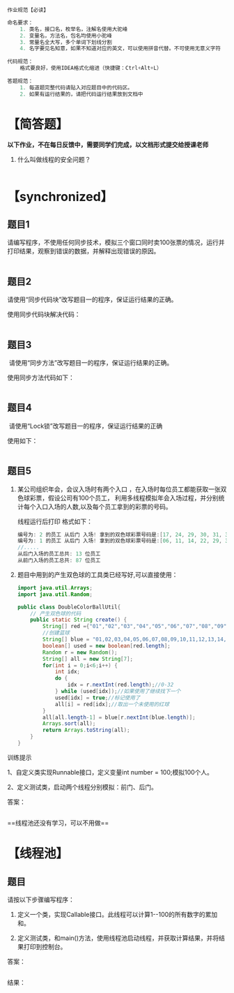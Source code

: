 ```java
作业规范【必读】

命名要求：
	1. 类名，接口名，枚举名，注解名使用大驼峰
	2. 变量名，方法名，包名均使用小驼峰
	3. 常量名全大写，多个单词下划线分割
	4. 名字要见名知意，如果不知道对应的英文，可以使用拼音代替。不可使用无意义字符
  
代码规范：
	格式要良好，使用IDEA格式化缩进（快捷键：Ctrl+Alt+L）
  
答题规范：
	1. 每道题完整代码请贴入对应题目中的代码区。
    2. 如果有运行结果的，请把代码运行结果放到文档中
```



# 【简答题】

**以下作业，不在每日反馈中，需要同学们完成，以文档形式提交给授课老师**

1. 什么叫做线程的安全问题？

   ```java
   
   ```

   



# 【synchronized】

## 题目1

请编写程序，不使用任何同步技术，模拟三个窗口同时卖100张票的情况，运行并打印结果，观察到错误的数据，并解释出现错误的原因。

```java

```



##  题目2

请使用“同步代码块”改写题目一的程序，保证运行结果的正确。

使用同步代码块解决代码：

```java

```



##  题目3

​	 请使用“同步方法”改写题目一的程序，保证运行结果的正确。

使用同步方法代码如下：

```java

```



## 题目4

​	请使用“Lock锁”改写题目一的程序，保证运行结果的正确

使用如下：

```java

```



## 题目5

1. 某公司组织年会，会议入场时有两个入口 ，在入场时每位员工都能获取一张双色球彩票，假设公司有100个员工， 利用多线程模拟年会入场过程，并分别统计每个入口入场的人数,以及每个员工拿到的彩票的号码。

   线程运行后打印 格式如下：

   ~~~java
   编号为: 2 的员工 从后门 入场! 拿到的双色球彩票号码是:[17, 24, 29, 30, 31, 32, 07] 
   编号为: 1 的员工 从后门 入场! 拿到的双色球彩票号码是:[06, 11, 14, 22, 29, 32, 15] 
   //..... 
   从后门入场的员工总共: 13 位员工 
   从前门入场的员工总共: 87 位员工
   ~~~

2. 题目中用到的产生双色球的工具类已经写好,可以直接使用：

   ~~~java
   import java.util.Arrays;
   import java.util.Random;
   
   public class DoubleColorBallUtil{
       // 产生双色球的代码
       public static String create() {
           String[] red ={"01","02","03","04","05","06","07","08","09","10", "11","12","13","14","15","16","17","18","19","20","21","22","23", "24","25","26","27","28","29","30","31","32","33"};
           //创建蓝球
           String[] blue = "01,02,03,04,05,06,07,08,09,10,11,12,13,14,15,16".split(",");
           boolean[] used = new boolean[red.length];
           Random r = new Random();
           String[] all = new String[7];
           for(int i = 0;i<6;i++) {
               int idx;
               do {
                   idx = r.nextInt(red.length);//0‐32
               } while (used[idx]);//如果使用了继续找下一个
               used[idx] = true;//标记使用了
               all[i] = red[idx];//取出一个未使用的红球
           }
           all[all.length-1] = blue[r.nextInt(blue.length)];
           Arrays.sort(all);
           return Arrays.toString(all);
       }
   }
   
   ~~~



训练提示

1、自定义类实现Runnable接口，定义变量int number = 100;模拟100个人。

2、定义测试类，启动两个线程分别模拟：前门、后门。

答案：

```java

```







==线程池还没有学习，可以不用做==

# 【线程池】   

## 题目

请按以下步骤编写程序：

1. 定义一个类，实现Callable接口。此线程可以计算1--100的所有数字的累加和。

2. 定义测试类，和main()方法，使用线程池启动线程，并获取计算结果，并将结果打印到控制台。

答案：

   ```java

   ```

结果：

   ```

   ```








